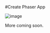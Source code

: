 #Create Phaser App

![image](https://user-images.githubusercontent.com/954596/40890735-376a23c2-6740-11e8-913b-5b0c89f745b9.png)

More coming soon.
